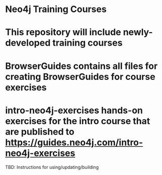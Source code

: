# Neo4j Training Courses

# This repository will include newly-developed training courses

# BrowserGuides contains all files for creating BrowserGuides for course exercises
#      intro-neo4j-exercises       hands-on exercises for the intro course that are published to https://guides.neo4j.com/intro-neo4j-exercises




TBD: Instructions for using/updating/building
